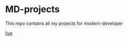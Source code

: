 # MD-projects
This repo contains all my projects for modern-developer

[live](https://jjs88.github.io/MD-projects/)
